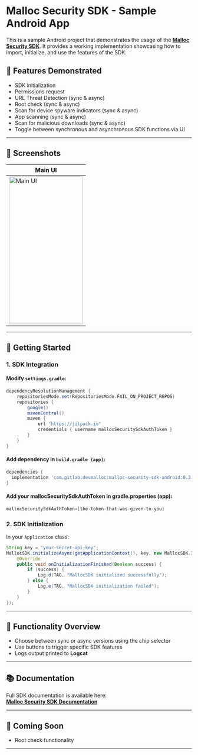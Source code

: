 # Malloc Security SDK - Sample Android App

This is a sample Android project that demonstrates the usage of the **[Malloc Security SDK](https://mallocsecurity.github.io/sdk/intro)**. It provides a working implementation showcasing how to import, initialize, and use the features of the SDK.

## 🔧 Features Demonstrated

- SDK initialization
- Permissions request
- URL Threat Detection (sync & async)
- Root check (sync & async) 
- Scan for device spyware indicators (sync & async)
- App scanning (sync & async)
- Scan for malicious downloads (sync & async)
- Toggle between synchronous and asynchronous SDK functions via UI

---

## 📸 Screenshots
| Main UI | 
|---------|
|<img src="main_ui_screenshot.png" alt="Main UI" width="200" height="400"/> |

---

## 🚀 Getting Started

### 1. SDK Integration

#### Modify `settings.gradle`:

```groovy
dependencyResolutionManagement {
    repositoriesMode.set(RepositoriesMode.FAIL_ON_PROJECT_REPOS)
    repositories {
        google()
        mavenCentral()
        maven {
            url "https://jitpack.io"
            credentials { username mallocSecuritySdkAuthToken }
        }
    }
}
```

#### Add dependency in `build.gradle (app)`:

```groovy
dependencies {
  implementation 'com.gitlab.devmalloc:malloc-security-sdk-android:0.2.5'
}
```

#### Add your mallocSecuritySdkAuthToken in gradle.properties (app):
```groovy
mallocSecuritySdkAuthToken=[the-token-that-was-given-to-you]
```

### 2. SDK Initialization

In your `Application` class:

```java
String key = "your-secret-api-key";
MallocSDK.initializeAsync(getApplicationContext(), key, new MallocSDK.InitializationFinished() {
    @Override
    public void onInitializationFinished(Boolean success) {
        if (success) {
            Log.d(TAG, "MallocSDK initialized successfully");
        } else {
            Log.e(TAG, "MallocSDK initialization failed");
        }
    }
});
```

---

## 🧪 Functionality Overview

- Choose between sync or async versions using the chip selector
- Use buttons to trigger specific SDK features
- Logs output printed to **Logcat**
  
---

## 📚 Documentation

Full SDK documentation is available here:  
**[Malloc Security SDK Documentation](https://mallocsecurity.github.io/sdk/intro)**

---

## 🧩 Coming Soon

- Root check functionality

---
